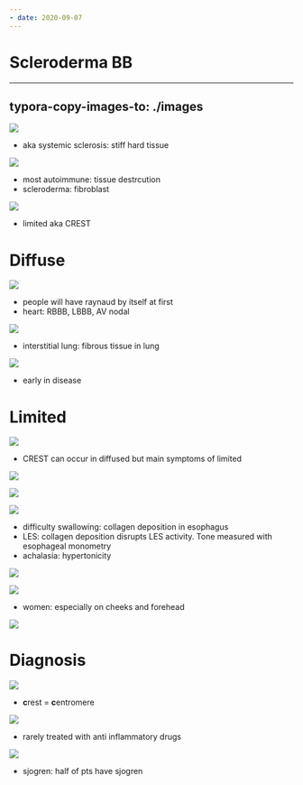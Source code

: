 ```yaml
---
- date: 2020-09-07
---
```


# Scleroderma BB
---

## typora-copy-images-to: ./images

<!-- scleroderma pathogenesis, demographics, 2 types -->

![](https://photos.thisispiggy.com/file/wikiFiles/51105E78-A183-4E99-AB14-595231CB2BE5.jpg)

- aka systemic sclerosis: stiff hard tissue

![](https://photos.thisispiggy.com/file/wikiFiles/77CC8B03-BE74-436C-AA6D-94904859C09A.jpg)

- most autoimmune: tissue destrcution
- scleroderma: fibroblast

![](https://photos.thisispiggy.com/file/wikiFiles/BF817E96-D583-4DBF-893D-A8C6978745C4.jpg)

- limited aka CREST

# Diffuse

<!-- diffuse scleroderma symptoms, treatment -->

![](https://photos.thisispiggy.com/file/wikiFiles/735BEDF4-C9FE-4C3F-A815-D30463204A02.jpg)

- people will have raynaud by itself at first
- heart: RBBB, LBBB, AV nodal

![](https://photos.thisispiggy.com/file/wikiFiles/C001D853-204F-4420-9BF7-735B414DEA2F.jpg)

- interstitial lung: fibrous tissue in lung

![](https://photos.thisispiggy.com/file/wikiFiles/1C98A613-C127-47C8-80BF-9E7090C16AD0.jpg)

- early in disease

# Limited

<!-- limited scleroderma symptoms -->

![](https://photos.thisispiggy.com/file/wikiFiles/C065B1A0-CDDD-4541-9964-CAE087A0EB87.jpg)

- CREST can occur in diffused but main symptoms of limited

![](https://photos.thisispiggy.com/file/wikiFiles/1D0CE45C-3374-4903-A96F-804E3A1E3831.jpg)

![](https://photos.thisispiggy.com/file/wikiFiles/D22CEF08-206C-482C-8111-79AA4A156941.jpg)

![](https://photos.thisispiggy.com/file/wikiFiles/E4819356-1B69-4E43-AE4F-3AA3843246E3.jpg)

- difficulty swallowing: collagen deposition in esophagus
- LES: collagen deposition disrupts LES activity. Tone measured with esophageal monometry
- achalasia: hypertonicity

![](https://photos.thisispiggy.com/file/wikiFiles/2E34FB86-0CD6-4510-B325-A7F88D7D3D2D.jpg)

![](https://photos.thisispiggy.com/file/wikiFiles/92492A31-6A6B-40F9-880E-8813C5C67777.jpg)

- women: especially on cheeks and forehead

![](https://photos.thisispiggy.com/file/wikiFiles/5EA91F10-B498-4ED9-B098-5ADAEE84309E.jpg)

# Diagnosis

<!-- scleroderma antibodies, treatment -->

![](https://photos.thisispiggy.com/file/wikiFiles/4F15F4C1-EF64-45A6-8963-78162453E4AA.jpg)

- **c**rest = **c**entromere

![](https://photos.thisispiggy.com/file/wikiFiles/A0034BAB-0D50-4672-9C1A-07D9F36F8DE1.jpg)

- rarely treated with anti inflammatory drugs

<!-- scleroderma association -->

![](https://photos.thisispiggy.com/file/wikiFiles/CCC8D1B6-DA1C-43A7-A298-42ECF44CA1DC.jpg)

- sjogren: half of pts have sjogren
